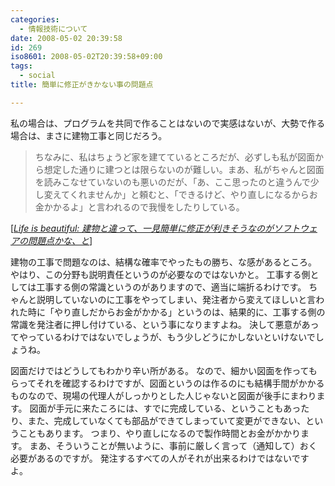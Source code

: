 ```yaml
---
categories:
  - 情報技術について
date: 2008-05-02 20:39:58
id: 269
iso8601: 2008-05-02T20:39:58+09:00
tags:
  - social
title: 簡単に修正がきかない事の問題点

---
```


私の場合は、プログラムを共同で作ることはないので実感はないが、大勢で作る場合は、まさに建物工事と同じだろう。

<blockquote cite="http://satoshi.blogs.com/life/2008/04/post.html" title="Source: Life is beautiful: 建物と違って、一見簡単に修正が利きそうなのがソフトウェアの問題点かな、と; Accessed Date: 4/15/2008" class="blockquote">
ちなみに、私はちょうど家を建てているところだが、必ずしも私が図面から想定した通りに建つとは限らないのが難しい。まあ、私がちゃんと図面を読みこなせていないのも悪いのだが、「あ、ここ思ったのと違うんで少し変えてくれませんか」と頼むと、「できるけど、やり直しになるからお金かかるよ」と言われるので我慢をしたりしている。
</blockquote>
<div class="cite"> [<cite><a href="http://satoshi.blogs.com/life/2008/04/post.html">Life is beautiful: 建物と違って、一見簡単に修正が利きそうなのがソフトウェアの問題点かな、と</a></cite>] </div>

建物の工事で問題なのは、結構な確率でやったもの勝ち、な感があるところ。
やはり、この分野も説明責任というのが必要なのではないかと。
工事する側としては工事する側の常識というのがありますので、適当に端折るわけです。
ちゃんと説明していないのに工事をやってしまい、発注者から変えてほしいと言われた時に「やり直しだからお金がかかる」というのは、結果的に、工事する側の常識を発注者に押し付けている、という事になりますよね。
決して悪意があってやっているわけではないでしょうが、もう少しどうにかしないといけないでしょうね。

図面だけではどうしてもわかり辛い所がある。
なので、細かい図面を作ってもらってそれを確認するわけですが、図面というのは作るのにも結構手間がかかるものなので、現場の代理人がしっかりとした人じゃないと図面が後手にまわります。
図面が手元に来たころには、すでに完成している、ということもあったり、また、完成していなくても部品ができてしまっていて変更ができない、ということもあります。
つまり、やり直しになるので製作時間とお金がかかります。
まあ、そういうことが無いように、事前に厳しく言って（通知して）おく必要があるのですが。
発注するすべての人がそれが出来るわけではないですよ。
